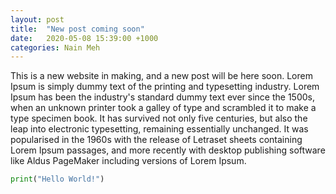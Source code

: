 ```yaml
---
layout: post
title:  "New post coming soon"
date:   2020-05-08 15:39:00 +1000
categories: Nain Meh
---
```

This is a new website in making, and a new post will be here soon.
Lorem Ipsum is simply dummy text of the printing and typesetting industry. Lorem Ipsum has been the industry's standard dummy text ever since the 1500s, when an unknown printer took a galley of type and scrambled it to make a type specimen book. It has survived not only five centuries, but also the leap into electronic typesetting, remaining essentially unchanged. It was popularised in the 1960s with the release of Letraset sheets containing Lorem Ipsum passages, and more recently with desktop publishing software like Aldus PageMaker including versions of Lorem Ipsum.

```python
print("Hello World!")
```

